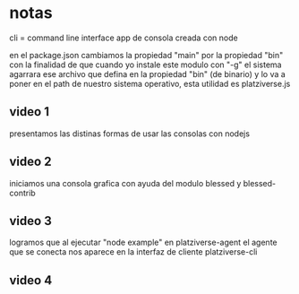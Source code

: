 # notas
cli = command line interface
app de consola creada con node

en el package.json cambiamos la propiedad "main" por la propiedad "bin"
con la finalidad de que cuando yo instale este modulo con "-g" el sistema agarrara
ese archivo que defina en la propiedad "bin" (de binario) y lo va a poner en el path
de nuestro sistema operativo, esta utilidad es platziverse.js

## video 1
presentamos las distinas formas de usar las consolas con nodejs

## video 2
iniciamos una consola grafica con ayuda del modulo blessed y blessed-contrib

## video 3 
logramos que al ejecutar "node example" en platziverse-agent el agente que se conecta nos
aparece en la interfaz de cliente platziverse-cli

## video 4
